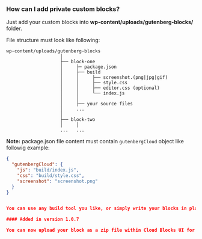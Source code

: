 ### How can I add private custom blocks?

Just add your custom blocks into **wp-content/uploads/gutenberg-blocks/** folder.

File structure must look like following:

```
wp-content/uploads/gutenberg-blocks
                    │
                    ├── block-one
                    │     ├─ package.json
                    │     ├── build
                    │     │     ├── screenshot.(png|jpg|gif)
                    │     │     ├── style.css
                    │     │     ├── editor.css (optional)
                    │     │     └── index.js
                    │     │
                    │     ├── your source files
                    │     ...
                    │
                    ├── block-two
                    │     │
                    ...   ...
```

**Note:** package.json file content must contain `gutenbergCloud` object like followig example:

```json
{
  "gutenbergCloud": {
    "js": "build/index.js",
    "css": "build/style.css",
    "screenshot": "screenshot.png"
  }
}


You can use any build tool you like, or simply write your blocks in plain css and vanilla javascript. But the block files must be under **/your-private-block/build/** folder and follow naming convention.

#### Added in version 1.0.7

You can now upload your block as a zip file within Cloud Blocks UI for local hosting.